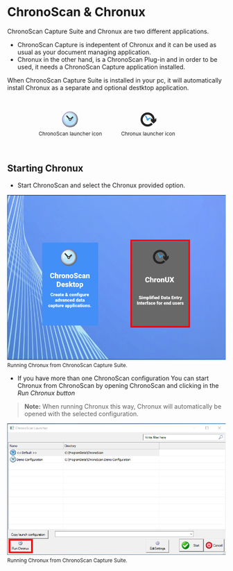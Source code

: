 
# ChronoScan & Chronux

ChronoScan Capture Suite and Chronux are two different applications.

* ChronoScan Capture is indepentent of Chronux and it can be used as usual as your document managing application.
* Chronux in the other hand, is a ChronoScan Plug-in and in order to be used, it needs a ChronoScan Capture application installed.

When ChronoScan Capture Suite is installed in your pc, it will automatically install Chronux as a separate and optional destktop application.

<!--![Chronoscan Capture Suite launcher icon](./../../images/chronoscan_logo.png)-->
<br />
<div style='display: flex;
            text-align: center;
            justify-content: space-around;
            flex-wrap: wrap;
            padding: 0 10%;'>
    <div style=' display: inline-block;'>
        <!--<img align="center" width="40" src="./../../images/chronoscan_logo.png" alt="Chronoscan Capture Suite launcher icon">-->

![Chronoscan Capture Suite launcher icon](./../../images/chronoscan_logo_40.png)  
        <small class="img_caption">ChronoScan launcher icon</small>
    </div>
    <div style=' display: inline-block;'>
        <!--<img align="center" src="./../../images/clock_forward_40.png" alt="Chronux launcher icon">-->

![Chronux launcher icon](./../../images/clock_forward_40.png)  
        <small class="img_caption">Chronux launcher icon</small>
    </div>
</div>
<br />

## Starting Chronux

* Start ChronoScan and select the Chronux provided option.

![Run Chronux 1](./../../images/documentation/chronoscan-and-chronux/run_chronux.PNG)  
<small class="img_caption">Running Chronux from ChronoScan Capture Suite.</small>

* If you have more than one ChronoScan configuration You can start Chronux from ChronoScan by opening ChronoScan and clicking in the <i>Run Chronux button</i>

> **Note:** When running Chronux this way, Chronux will automatically be opened with the selected configuration.

![Run Chronux 2](./../../images/documentation/chronoscan-and-chronux/chronoscan_chronux_launcher.png)  
<small class="img_caption">Running Chronux from ChronoScan Capture Suite.</small>


